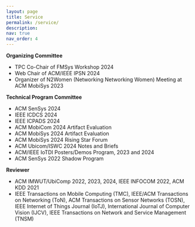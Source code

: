 ```yaml
---
layout: page
title: Service
permalink: /service/
description: 
nav: true
nav_order: 4
---
```


**Organizing Committee**

- TPC Co-Chair of FMSys Workshop 2024
- Web Chair of ACM/IEEE IPSN 2024
- Organizer of N2Women (Networking Networking Women) Meeting at ACM MobiSys 2023

**Technical Program Committee**

- ACM SenSys 2024
- IEEE ICDCS 2024
- IEEE ICPADS 2024
- ACM MobiCom 2024 Artifact Evaluation
- ACM MobiSys 2024 Artifact Evaluation
- ACM MobiSys 2024 Rising Star Forum
- ACM Ubicom/ISWC 2024 Notes and Briefs
- ACM/IEEE IoTDI Posters/Demos Program, 2023 and 2024
- ACM SenSys 2022 Shadow Program

**Reviewer**

- ACM IMWUT/UbiComp 2022, 2023, 2024, IEEE INFOCOM 2022, ACM KDD 2021
- IEEE Transactions on Mobile Computing (TMC), IEEE/ACM Transactions on Networking (ToN), ACM Transactions on Sensor Networks (TOSN), IEEE Internet of Things Journal (IoTJ), International Journal of Computer Vision (IJCV), IEEE Transactions on Network and Service Management (TNSM)
